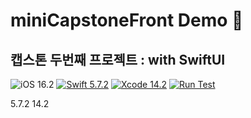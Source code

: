 # miniCapstoneFront Demo 🌷
## 캡스톤 두번째 프로젝트 : with SwiftUI

![iOS 16.2](https://img.shields.io/badge/iOS-16.2-lightgrey?style=flat&color=181717)
[![Swift 5.7.2](https://img.shields.io/badge/Swift-5.7.2-F05138.svg?style=flat&color=F05138)](https://swift.org/download/) 
[![Xcode 14.2](https://img.shields.io/badge/Xcode-14.2-147EFB.svg?style=flat&color=147EFB)](https://apps.apple.com/kr/app/xcode/id497799835?mt=12) 
[![Run Test](https://github.com/swiftie1230/miniCapstoneFront/actions/workflows/swift.yml/badge.svg)](https://github.com/swiftie1230/miniCapstoneFront/actions/workflows/swift.yml)

5.7.2
14.2

